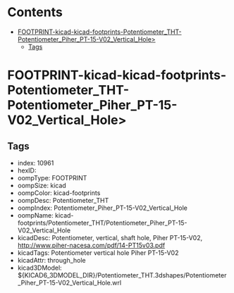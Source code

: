 



Contents
========

* [FOOTPRINT-kicad-kicad-footprints-Potentiometer_THT-Potentiometer_Piher_PT-15-V02_Vertical_Hole>](#footprint-kicad-kicad-footprints-potentiometer_tht-potentiometer_piher_pt-15-v02_vertical_hole)
	* [Tags](#tags)

# FOOTPRINT-kicad-kicad-footprints-Potentiometer_THT-Potentiometer_Piher_PT-15-V02_Vertical_Hole>

## Tags

- index: 10961
- hexID: 
- oompType: FOOTPRINT
- oompSize: kicad
- oompColor: kicad-footprints
- oompDesc: Potentiometer_THT
- oompIndex: Potentiometer_Piher_PT-15-V02_Vertical_Hole
- oompName: kicad-footprints/Potentiometer_THT/Potentiometer_Piher_PT-15-V02_Vertical_Hole
- kicadDesc: Potentiometer, vertical, shaft hole, Piher PT-15-V02, http://www.piher-nacesa.com/pdf/14-PT15v03.pdf
- kicadTags: Potentiometer vertical hole Piher PT-15-V02
- kicadAttr: through_hole
- kicad3DModel: ${KICAD6_3DMODEL_DIR}/Potentiometer_THT.3dshapes/Potentiometer_Piher_PT-15-V02_Vertical_Hole.wrl
